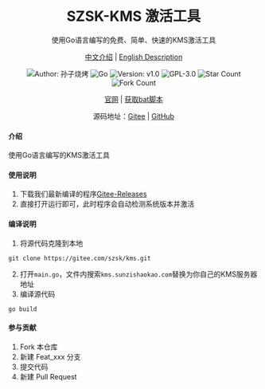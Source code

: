 <h1 align="center">SZSK-KMS 激活工具</h1>
<p align="center">使用Go语言编写的免费、简单、快速的KMS激活工具</p>

<p align="center">
<a href="./README.md">中文介绍</a> |
<a href="./README.en.md">English Description</a> 
</p>

<p align="center"> 
<img src="https://img.shields.io/badge/Author-孙子烧烤-orange.svg" title="Author: 孙子烧烤">
<img src="https://img.shields.io/badge/Go-1.21.6-brightgreen.svg" title="Go" />
<img src="https://img.shields.io/badge/version-v2.0-brightgreen.svg" title="Version: v1.0">
<img src="https://img.shields.io/badge/GPL-3.0-brightgreen.svg" title="GPL-3.0">
<img src="https://gitee.com/szsk/kms/badge/star.svg?theme=dark" title="Star Count">  
<img src="https://gitee.com/szsk/kms/badge/fork.svg?theme=dark" title="Fork Count">  

<p align="center">
<a href="https://www.sunzishaokao.com/">官网</a> | 
<a href="http://www.sunzishaokao.com/plugin/kms">获取bat脚本</a>
</p>

<p align="center">源码地址：<a href="https://gitee.com/szsk/kms">Gitee</a> | 
<a href="https://github.com/szsk2022/kms">GitHub</a>
</p>

#### 介绍
使用Go语言编写的KMS激活工具

#### 使用说明
1. 下载我们最新编译的程序[Gitee-Releases](https://gitee.com/szsk/kms/releases "Releases")
2. 直接打开运行即可，此时程序会自动检测系统版本并激活

#### 编译说明
1. 将源代码克隆到本地  
```
git clone https://gitee.com/szsk/kms.git
````
2. 打开`main.go`，文件内搜索`kms.sunzishaokao.com`替换为你自己的KMS服务器地址
3. 编译源代码  
```
go build
```

#### 参与贡献

1.  Fork 本仓库
2.  新建 Feat_xxx 分支
3.  提交代码
4.  新建 Pull Request

